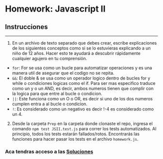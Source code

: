 # Homework: Javascript II

## Instrucciones
---
1. En un archivo de texto separado que debes crear, escribe explicaciones de los siguientes conceptos como si se lo estuvieras explicando a un niño de 12 años. Hacer esto te ayudará a descubrir rápidamente cualquier agujero en tu comprensión.

* `for`: For se usa como un bucle para automatizar operaciones y es una manera util de asegurar que el codigo no se repita. 
* `&&`: El doble & se usa como un operador logico dentro de bucles for y while o condiciones logicas como el if. Para ser mas especifico traduce como un y o un AND, es decir, ambos numeros tienen que complir con la logica para que entre al bucle o condicion. 
* `||`: Este funciona como un O o OR, es decir si uno de los dos numeros cumplen entra a al bucle o condicion. 
* `!`: Es considerado como un negativo es decir !-4 es considerado como un 4. 

2. Desde la carpeta `Prep` en la carpeta donde clonaste el repo, ingresa el comando `npm test JSII.test.js` para correr los tests automatizados. Al principio, todos los tests estarán fallados/rotos. Encontrarás las funciones para hacer pasar los tests en el archivo `homework.js`.

### Aca tendras acceso a las [Soluciones](https://github.com/atralice/Curso.Prep.Henry/blob/solution/03-JS-II/homework/homework.js)